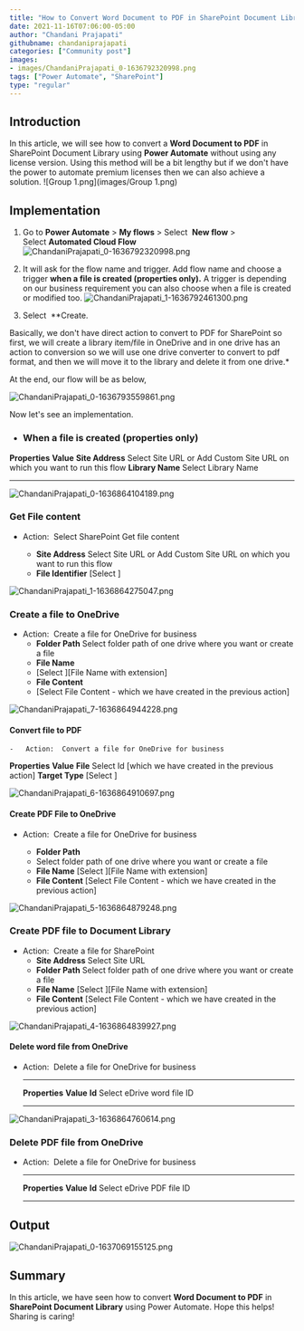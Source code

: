 ```yaml
---
title: "How to Convert Word Document to PDF in SharePoint Document Library using Power Automate?"
date: 2021-11-16T07:06:00-05:00
author: "Chandani Prajapati"
githubname: chandaniprajapati
categories: ["Community post"]
images:
- images/ChandaniPrajapati_0-1636792320998.png
tags: ["Power Automate", "SharePoint"]
type: "regular"
---
```


## Introduction

In this article, we will see how to convert a **Word Document to PDF**
in SharePoint Document Library using **Power Automate** without using
any license version.
Using this method will be a bit lengthy but if we don't have the power
to automate premium licenses then we can also achieve a solution.
![Group 1.png](images/Group 1.png)

## Implementation
 
1.  Go to **Power Automate** \> **My flows** \> Select  **New flow** \>
Select **Automated Cloud Flow**
![ChandaniPrajapati_0-1636792320998.png](images/ChandaniPrajapati_0-1636792320998.png)
 

2.  It will ask for the flow name and trigger.
Add flow name and choose a trigger **when a file is created (properties
only).** A trigger is depending on our business requirement you can also
choose when a file is created or modified too.
![ChandaniPrajapati_1-1636792461300.png](images/ChandaniPrajapati_1-1636792461300.png)

3.  Select  **Create.

  Basically, we don't have direct action to convert to PDF for SharePoint so first, we will create a library item/file in OneDrive and in one drive has an action to conversion so we will use one drive converter to convert to pdf format, and then we will move it to the library and delete it from one drive.*

At the end, our flow will be as below,

![ChandaniPrajapati_0-1636793559861.png](images/ChandaniPrajapati_0-1636793559861.png)
 

Now let's see an implementation.

-   ### When a file is created (properties only) 

  **Properties**     **Value**
  **Site Address**   Select Site URL or Add Custom Site URL on which you want to run this flow
  **Library Name**   Select Library Name
  ------------------ ---------------------------------------------------------------------------
![ChandaniPrajapati_0-1636864104189.png](images/ChandaniPrajapati_0-1636864104189.png)

### Get File content 

- Action:  Select SharePoint Get file content

    - **Site Address**
   Select Site URL or Add Custom Site URL on which you want to run this flow
    - **File Identifier** 
  [Select ]

![ChandaniPrajapati_1-1636864275047.png](images/ChandaniPrajapati_1-1636864275047.png)

### Create a file to OneDrive 

- Action:  Create a file for OneDrive for business
    - **Folder Path** 
  Select folder path of one drive where you want or create a file
    - **File Name** 
    - [Select ][File Name with extension]
    - **File Content**
    - [Select File Content - which we have created in the previous action]

![ChandaniPrajapati_7-1636864944228.png](images/ChandaniPrajapati_7-1636864944228.png)

#### Convert file to PDF 

    -   Action:  Convert a file for OneDrive for business

  **Properties**    **Value**
  **File**          Select Id [which we have created in the previous action]
  **Target Type**   [Select ]

![ChandaniPrajapati_6-1636864910697.png](images/ChandaniPrajapati_6-1636864910697.png)

#### Create PDF File to OneDrive 

-   Action:  Create a file for OneDrive for business

    - **Folder Path**    
    - Select folder path of one drive where you want or create a file
    - **File Name**
  [Select ][File Name with extension]
    - **File Content**
  [Select File Content - which we have created in the previous action]

![ChandaniPrajapati_5-1636864879248.png](images/ChandaniPrajapati_5-1636864879248.png)

### Create PDF file to Document Library 

- Action:  Create a file for SharePoint
    - **Site Address**
  Select Site URL
    - **Folder Path**
   Select folder path of one drive where you want or create a file
    - **File Name** 
  [Select ][File Name with extension]
    - **File Content**
  [Select File Content - which we have created in the previous action]

![ChandaniPrajapati_4-1636864839927.png](images/ChandaniPrajapati_4-1636864839927.png)

#### Delete word file from OneDrive 

- Action:  Delete a file for OneDrive for business

  ---------------- ------------------------------
  **Properties**   **Value**
  **Id**           Select eDrive word file ID
  ---------------- ------------------------------

![ChandaniPrajapati_3-1636864760614.png](images/ChandaniPrajapati_3-1636864760614.png)

### Delete PDF file from OneDrive 

- Action:  Delete a file for OneDrive for business

  ---------------- -----------------------------
  **Properties**   **Value**
  **Id**           Select eDrive PDF file ID
  ---------------- -----------------------------



## Output 

![ChandaniPrajapati_0-1637069155125.png](images/ChandaniPrajapati_0-1637069155125.png)
 

## Summary 

In this article, we have seen how to convert **Word Document to PDF** in
**SharePoint Document Library** using Power Automate.
Hope this helps!
Sharing is caring!
